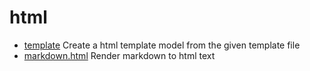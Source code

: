 ﻿# html



+ [template](html/template.1) Create a html template model from the given template file
+ [markdown.html](html/markdown.html.1) Render markdown to html text
